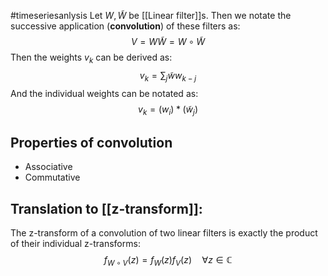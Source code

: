 #timeseriesanlysis 
Let $W,\tilde{W}$ be [[Linear filter]]s. Then we notate the successive application (**convolution**) of these filters as:
$$
V =W\tilde{W} = W \circ \tilde{W}
$$
Then the weights $v_{k}$ can be derived as:
$$
v_{k} = \sum_{j}\tilde{w}w_{k-j}
$$
And the individual weights can be notated as:
$$
v_{k} = (w_{i})*(\tilde{w}_{j})
$$
## Properties of convolution
- Associative
- Commutative

## Translation to [[z-transform]]:
The z-transform of a convolution of two linear filters is exactly the product of their individual z-transforms:
$$
f_{W\circ V}(z)= f_{W}(z)f_{V}(z)\hspace{1em} \forall z\in \mathbb{C}
$$

